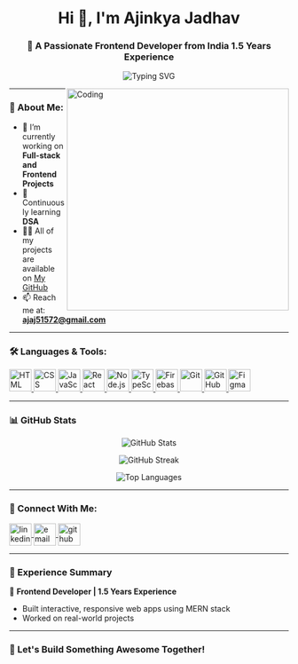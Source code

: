 <h1 align="center">Hi 👋, I'm Ajinkya Jadhav</h1>
<h3 align="center">🚀 A Passionate Frontend Developer from India 1.5 Years Experience</h3>

<p align="center">
  <img src="https://readme-typing-svg.herokuapp.com?font=Fira+Code&size=24&pause=1000&center=true&width=435&lines=Frontend+Developer;React+%7C+JavaScript+%7C+Node+%7C+UI%2FUX;Building+Beautiful+and+Responsive+Web+Apps" alt="Typing SVG" />
</p>

<img align="right" alt="Coding" width="400" src="https://cdn.dribbble.com/users/1162077/screenshots/3848914/programmer.gif">

---

### 💫 About Me:

- 🔭 I’m currently working on **Full-stack and Frontend Projects**
- 🌱 Continuously learning **DSA**
- 👨‍💻 All of my projects are available on [My GitHub](https://github.com/ajinkya51572jadhav)
- 📫 Reach me at: **ajaj51572@gmail.com**

---

### 🛠️ Languages & Tools:

<p align="left">
  <a href="https://developer.mozilla.org/en-US/docs/Web/HTML" target="_blank"> <img src="https://skillicons.dev/icons?i=html" width="40" alt="HTML" /> </a>
  <a href="https://developer.mozilla.org/en-US/docs/Web/CSS" target="_blank"> <img src="https://skillicons.dev/icons?i=css" width="40" alt="CSS" /> </a>
  <a href="https://developer.mozilla.org/en-US/docs/Web/JavaScript" target="_blank"> <img src="https://skillicons.dev/icons?i=js" width="40" alt="JavaScript" /> </a>
  <a href="https://reactjs.org/" target="_blank"> <img src="https://skillicons.dev/icons?i=react" width="40" alt="React" /> </a>
  <a href="https://nodejs.org/" target="_blank"> <img src="https://skillicons.dev/icons?i=nodejs" width="40" alt="Node.js" /> </a>
  <a href="https://www.typescriptlang.org/" target="_blank"> <img src="https://skillicons.dev/icons?i=ts" width="40" alt="TypeScript" /> </a>
  <a href="https://firebase.google.com/" target="_blank"> <img src="https://skillicons.dev/icons?i=firebase" width="40" alt="Firebase" /> </a>
  <a href="https://git-scm.com/" target="_blank"> <img src="https://skillicons.dev/icons?i=git" width="40" alt="Git" /> </a>
  <a href="https://github.com/" target="_blank"> <img src="https://skillicons.dev/icons?i=github" width="40" alt="GitHub" /> </a>
  <a href="https://www.figma.com/" target="_blank"> <img src="https://skillicons.dev/icons?i=figma" width="40" alt="Figma" /> </a>
</p>

---

### 📊 GitHub Stats

<p align="center">
  <img src="https://github-readme-stats.vercel.app/api?username=ajinkya51572jadhav&show_icons=true&theme=radical" alt="GitHub Stats" />
</p>

<p align="center">
  <img src="https://github-readme-streak-stats.herokuapp.com?user=ajinkya51572jadhav&theme=radical" alt="GitHub Streak" />
</p>

<p align="center">
  <img src="https://github-readme-stats.vercel.app/api/top-langs/?username=ajinkya51572jadhav&layout=compact&theme=radical" alt="Top Languages" />
</p>

---

### 🔗 Connect With Me:

<p align="left">
  <a href="https://www.linkedin.com/in/jadhavajinkya" target="blank">
    <img align="center" src="https://skillicons.dev/icons?i=linkedin" alt="linkedin" height="40" width="40" />
  </a>
  <a href="mailto:ajaj51572@gmail.com" target="blank">
    <img align="center" src="https://skillicons.dev/icons?i=gmail" alt="email" height="40" width="40" />
  </a>
  <a href="https://github.com/ajinkya51572jadhav" target="blank">
    <img align="center" src="https://skillicons.dev/icons?i=github" alt="github" height="40" width="40" />
  </a>
</p>

---

### 💼 Experience Summary

🚀 **Frontend Developer | 1.5 Years Experience**  
- Built interactive, responsive web apps using MERN stack
- Worked on real-world projects 

---

### 🌱 Let's Build Something Awesome Together!
